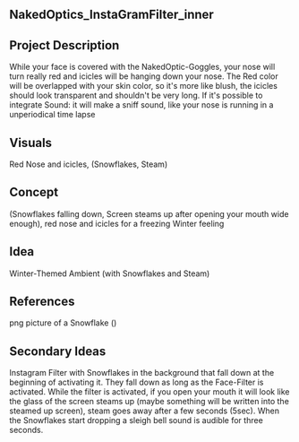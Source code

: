 ## NakedOptics_InstaGramFilter_inner


## Project Description

While your face is covered with the NakedOptic-Goggles, your nose will turn really red and icicles will be hanging down your nose. The Red color will be overlapped with your skin color, so it's more like blush, the icicles should look transparent and shouldn't be very long.
If it's possible to integrate Sound: it will make a sniff sound, like your nose is running in a unperiodical time lapse
## Visuals

Red Nose and icicles, (Snowflakes, Steam)

## Concept

(Snowflakes falling down, Screen steams up after opening your mouth wide enough), red nose and icicles for a freezing Winter feeling

## Idea

Winter-Themed Ambient (with Snowflakes and Steam)

## References

png picture of a Snowflake ()

## Secondary Ideas

Instagram Filter with Snowflakes in the background that fall down at the beginning of activating it. They fall down as long as the Face-Filter is activated. While the filter is activated, if you open your mouth it will look like the glass of the screen steams up (maybe something will be written into the steamed up screen), steam goes away after a few seconds (5sec).  When the Snowflakes start dropping a sleigh bell sound is audible for three seconds.
 